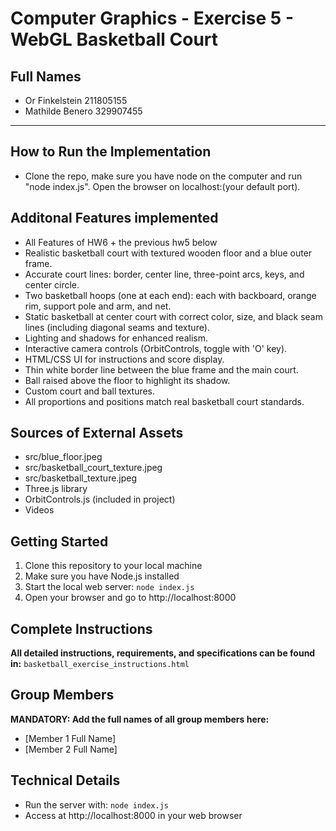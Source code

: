 # Computer Graphics - Exercise 5 - WebGL Basketball Court

## Full Names
- Or Finkelstein 211805155
- Mathilde Benero 329907455

---

## How to Run the Implementation
- Clone the repo, make sure you have node on the computer and run "node index.js". Open the browser on localhost:(your default port).

## Additonal Features implemented
- All Features of HW6 + the previous hw5 below
- Realistic basketball court with textured wooden floor and a blue outer frame.
- Accurate court lines: border, center line, three-point arcs, keys, and center circle.
- Two basketball hoops (one at each end): each with backboard, orange rim, support pole and arm, and net.
- Static basketball at center court with correct color, size, and black seam lines (including diagonal seams and texture).
- Lighting and shadows for enhanced realism.
- Interactive camera controls (OrbitControls, toggle with 'O' key).
- HTML/CSS UI for instructions and score display.
- Thin white border line between the blue frame and the main court.
- Ball raised above the floor to highlight its shadow.
- Custom court and ball textures.
- All proportions and positions match real basketball court standards.

## Sources of External Assets
- src/blue_floor.jpeg 
- src/basketball_court_texture.jpeg 
- src/basketball_texture.jpeg
- Three.js library
- OrbitControls.js (included in project)
- Videos


## Getting Started
1. Clone this repository to your local machine
2. Make sure you have Node.js installed
3. Start the local web server: `node index.js`
4. Open your browser and go to http://localhost:8000

## Complete Instructions
**All detailed instructions, requirements, and specifications can be found in:**
`basketball_exercise_instructions.html`

## Group Members
**MANDATORY: Add the full names of all group members here:**
- [Member 1 Full Name]
- [Member 2 Full Name]

## Technical Details
- Run the server with: `node index.js`
- Access at http://localhost:8000 in your web browser
